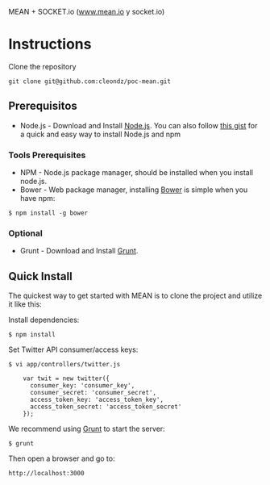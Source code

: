  MEAN +  SOCKET.io (www.mean.io y socket.io)



Instructions
============

Clone the repository

	git clone git@github.com:cleondz/poc-mean.git


## Prerequisitos
* Node.js - Download and Install [Node.js](http://www.nodejs.org/download/). You can also follow [this gist](https://gist.github.com/isaacs/579814) for a quick and easy way to install Node.js and npm


### Tools Prerequisites
* NPM - Node.js package manager, should be installed when you install node.js.
* Bower - Web package manager, installing [Bower](http://bower.io/) is simple when you have npm:

```
$ npm install -g bower
```

### Optional
* Grunt - Download and Install [Grunt](http://gruntjs.com).


## Quick Install
  The quickest way to get started with MEAN is to clone the project and utilize it like this:

  Install dependencies:

    $ npm install

  Set Twitter API consumer/access keys:

	$ vi app/controllers/twitter.js

		var twit = new twitter({
		  consumer_key: 'consumer_key',
		  consumer_secret: 'consumer_secret',
		  access_token_key: 'access_token_key',
		  access_token_secret: 'access_token_secret'
		});


  We recommend using [Grunt](https://github.com/gruntjs/grunt-cli) to start the server:

    $ grunt
    
  Then open a browser and go to:

    http://localhost:3000